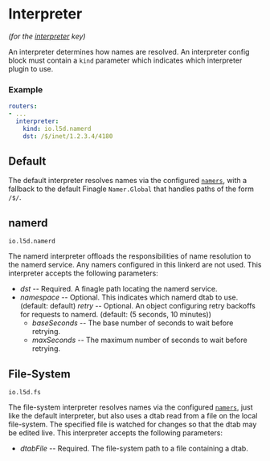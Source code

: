 # Interpreter

*(for the [interpreter](config.md#interpreter) key)*

An interpreter determines how names are resolved.  An interpreter config block
must contain a `kind` parameter which indicates which interpreter plugin to use.

### Example

```yaml
routers:
- ...
  interpreter:
    kind: io.l5d.namerd
    dst: /$/inet/1.2.3.4/4180
```

## Default

The default interpreter resolves names via the configured
[`namers`](config.md#namers), with a fallback to the default Finagle
`Namer.Global` that handles paths of the form `/$/`.

## namerd

`io.l5d.namerd`

The namerd interpreter offloads the responsibilities of name resolution to the
namerd service.  Any namers configured in this linkerd are not used.  This
interpreter accepts the following parameters:

* *dst* -- Required.  A finagle path locating the namerd service.
* *namespace* -- Optional.  This indicates which namerd dtab to use.
  (default: default)
*retry* -- Optional.  An object configuring retry backoffs for requests to
 namerd.  (default: (5 seconds, 10 minutes))
  * *baseSeconds* -- The base number of seconds to wait before retrying.
  * *maxSeconds* -- The maximum number of seconds to wait before retrying.

## File-System

`io.l5d.fs`

The file-system interpreter resolves names via the configured
[`namers`](config.md#namers), just like the default interpreter, but also uses
a dtab read from a file on the local file-system.  The specified file is watched
for changes so that the dtab may be edited live.  This interpreter accepts the
following parameters:

* *dtabFile* -- Required.  The file-system path to a file containing a dtab.
